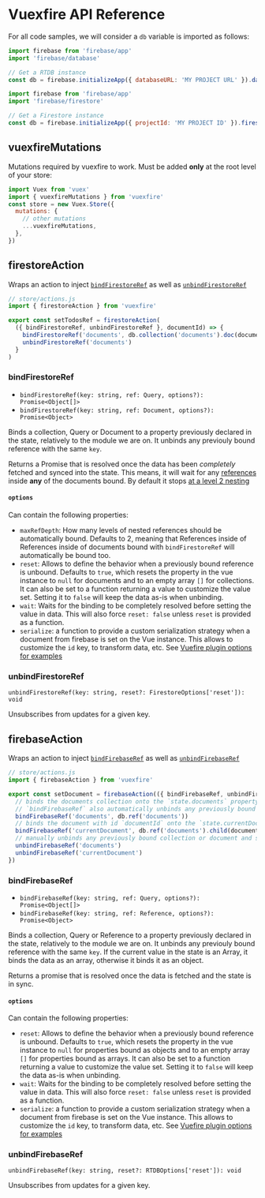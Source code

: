 # Vuexfire API Reference

For all code samples, we will consider a `db` variable is imported as follows:

<FirebaseExample id="db creation">

```js
import firebase from 'firebase/app'
import 'firebase/database'

// Get a RTDB instance
const db = firebase.initializeApp({ databaseURL: 'MY PROJECT URL' }).database()
```

```js
import firebase from 'firebase/app'
import 'firebase/firestore'

// Get a Firestore instance
const db = firebase.initializeApp({ projectId: 'MY PROJECT ID' }).firestore()
```

</FirebaseExample>

## vuexfireMutations

Mutations required by vuexfire to work. Must be added **only** at the root level of your store:

```js
import Vuex from 'vuex'
import { vuexfireMutations } from 'vuexfire'
const store = new Vuex.Store({
  mutations: {
    // other mutations
    ...vuexfireMutations,
  },
})
```

## firestoreAction

Wraps an action to inject [`bindFirestoreRef`](#bindfirestoreref) as well as [`unbindFirestoreRef`](#unbindfirestoreref)

```js
// store/actions.js
import { firestoreAction } from 'vuexfire'

export const setTodosRef = firestoreAction(
  ({ bindFirestoreRef, unbindFirestoreRef }, documentId) => {
    bindFirestoreRef('documents', db.collection('documents').doc(documentId))
    unbindFirestoreRef('documents')
  }
)
```

### bindFirestoreRef

- `bindFirestoreRef(key: string, ref: Query, options?): Promise<Object[]>`
- `bindFirestoreRef(key: string, ref: Document, options?): Promise<Object>`

Binds a collection, Query or Document to a property previously declared in the state, relatively to the module we are on. It unbinds any previouly bound reference with the same `key`.

Returns a Promise that is resolved once the data has been _completely_ fetched and synced into the state. This means, it will wait for any [references](#TODO) inside **any** of the documents bound. By default it stops [at a level 2 nesting](#options)

#### `options`

Can contain the following properties:

- `maxRefDepth`: How many levels of nested references should be automatically bound. Defaults to 2, meaning that References inside of References inside of documents bound with `bindFirestoreRef` will automatically be bound too.
- `reset`: Allows to define the behavior when a previously bound reference is unbound. Defaults to `true`, which resets the property in the vue instance to `null` for documents and to an empty array `[]` for collections. It can also be set to a function returning a value to customize the value set. Setting it to `false` will keep the data as-is when unbinding.
- `wait`: Waits for the binding to be completely resolved before setting the value in data. This will also force `reset: false` unless `reset` is provided as a function.
- `serialize`: a function to provide a custom serialization strategy when a
  document from firebase is set on the Vue instance. This allows to customize
  the `id` key, to transform data, etc. See [Vuefire plugin options for examples](./vuefire.md#options-serialize)

### unbindFirestoreRef

`unbindFirestoreRef(key: string, reset?: FirestoreOptions['reset']): void`

Unsubscribes from updates for a given key.

## firebaseAction

Wraps an action to inject [`bindFirebaseRef`](#bindfirebaseref) as well as [`unbindFirebaseRef`](#unbindfirebaseref)

```js
// store/actions.js
import { firebaseAction } from 'vuexfire'

export const setDocument = firebaseAction(({ bindFirebaseRef, unbindFirebaseRef }, documentId) => {
  // binds the documents collection onto the `state.documents` property
  // `bindFirebaseRef` also automatically unbinds any previously bound reference on the same property `documents`
  bindFirebaseRef('documents', db.ref('documents'))
  // binds the document with id `documentId` onto the `state.currentDocument` property
  bindFirebaseRef('currentDocument', db.ref('documents').child(documentId))
  // manually unbinds any previously bound collection or document and stop listening for updates
  unbindFirebaseRef('documents')
  unbindFirebaseRef('currentDocument')
})
```

### bindFirebaseRef

- `bindFirebaseRef(key: string, ref: Query, options?): Promise<Object[]>`
- `bindFirebaseRef(key: string, ref: Reference, options?): Promise<Object>`

Binds a collection, Query or Reference to a property previously declared in the state, relatively to the module we are on. It unbinds any previouly bound reference with the same `key`. If the current value in the state is an Array, it binds the data as an array, otherwise it binds it as an object.

Returns a promise that is resolved once the data is fetched and the state is in sync.

#### `options`

Can contain the following properties:

- `reset`: Allows to define the behavior when a previously bound reference is unbound. Defaults to `true`, which resets the property in the vue instance to `null` for properties bound as objects and to an empty array `[]` for properties bound as arrays. It can also be set to a function returning a value to customize the value set. Setting it to `false` will keep the data as-is when unbinding.
- `wait`: Waits for the binding to be completely resolved before setting the value in data. This will also force `reset: false` unless `reset` is provided as a function.
- `serialize`: a function to provide a custom serialization strategy when a
  document from firebase is set on the Vue instance. This allows to customize
  the `id` key, to transform data, etc. See [Vuefire plugin options for examples](./vuefire.md#options-serialize-2)

### unbindFirebaseRef

`unbindFirebaseRef(key: string, reset?: RTDBOptions['reset']): void`

Unsubscribes from updates for a given key.
